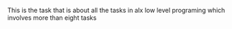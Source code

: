 This is the task that is about all the tasks in alx low level programing which involves more than eight tasks
